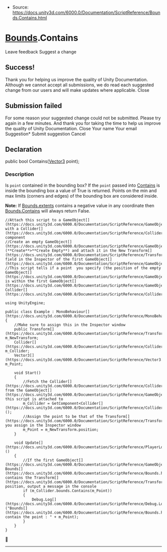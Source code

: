 * Source: https://docs.unity3d.com/6000.0/Documentation/ScriptReference/Bounds.Contains.html

#  [Bounds](https://docs.unity3d.com/6000.0/Documentation/ScriptReference/Bounds.html).Contains
Leave feedback
Suggest a change
## Success!
Thank you for helping us improve the quality of Unity Documentation. Although we cannot accept all submissions, we do read each suggested change from our users and will make updates where applicable.
Close
## Submission failed
For some reason your suggested change could not be submitted. Please <a>try again</a> in a few minutes. And thank you for taking the time to help us improve the quality of Unity Documentation.
Close
Your name Your email Suggestion* Submit suggestion
Cancel
## Declaration
public bool Contains([Vector3](https://docs.unity3d.com/6000.0/Documentation/ScriptReference/Vector3.html) point); 
### Description
Is `point` contained in the bounding box?
If the `point` passed into [Contains](https://docs.unity3d.com/6000.0/Documentation/ScriptReference/Bounds.Contains.html) is inside the bounding box a value of True is returned. Points on the min and max limits (corners and edges) of the bounding box are considered inside.  
  
**Note:** If [Bounds.extents](https://docs.unity3d.com/6000.0/Documentation/ScriptReference/Bounds-extents.html) contains a negative value in any coordinate then [Bounds.Contains](https://docs.unity3d.com/6000.0/Documentation/ScriptReference/Bounds.Contains.html) will always return False.
```
//Attach this script to a GameObject[](https://docs.unity3d.com/6000.0/Documentation/ScriptReference/GameObject.html) with a Collider[](https://docs.unity3d.com/6000.0/Documentation/ScriptReference/Collider.html) component
//Create an empty GameObject[](https://docs.unity3d.com/6000.0/Documentation/ScriptReference/GameObject.html) (**Create**>**Create Empty**) and attach it in the New Transform[](https://docs.unity3d.com/6000.0/Documentation/ScriptReference/Transform.html) field in the Inspector of the first GameObject[](https://docs.unity3d.com/6000.0/Documentation/ScriptReference/GameObject.html)
//This script tells if a point  you specify (the position of the empty GameObject[](https://docs.unity3d.com/6000.0/Documentation/ScriptReference/GameObject.html)) is within the first GameObject[](https://docs.unity3d.com/6000.0/Documentation/ScriptReference/GameObject.html)’s Collider[](https://docs.unity3d.com/6000.0/Documentation/ScriptReference/Collider.html)  
  
using UnityEngine;  
  
public class Example : MonoBehaviour[](https://docs.unity3d.com/6000.0/Documentation/ScriptReference/MonoBehaviour.html)
{
    //Make sure to assign this in the Inspector window
    public Transform[](https://docs.unity3d.com/6000.0/Documentation/ScriptReference/Transform.html) m_NewTransform;
    Collider[](https://docs.unity3d.com/6000.0/Documentation/ScriptReference/Collider.html) m_Collider;
    Vector3[](https://docs.unity3d.com/6000.0/Documentation/ScriptReference/Vector3.html) m_Point;  
  
    void Start()
    {
        //Fetch the Collider[](https://docs.unity3d.com/6000.0/Documentation/ScriptReference/Collider.html) from the GameObject[](https://docs.unity3d.com/6000.0/Documentation/ScriptReference/GameObject.html) this script is attached to
        m_Collider = GetComponent<Collider[](https://docs.unity3d.com/6000.0/Documentation/ScriptReference/Collider.html)>();
        //Assign the point to be that of the Transform[](https://docs.unity3d.com/6000.0/Documentation/ScriptReference/Transform.html) you assign in the Inspector window
        m_Point = m_NewTransform.position;
    }  
  
    void Update[](https://docs.unity3d.com/6000.0/Documentation/ScriptReference/PlayerLoop.Update.html)()
    {
        //If the first GameObject[](https://docs.unity3d.com/6000.0/Documentation/ScriptReference/GameObject.html)'s Bounds[](https://docs.unity3d.com/6000.0/Documentation/ScriptReference/Bounds.html) contains the Transform[](https://docs.unity3d.com/6000.0/Documentation/ScriptReference/Transform.html)'s position, output a message in the console
        if (m_Collider.bounds.Contains(m_Point))
        {
            Debug.Log[](https://docs.unity3d.com/6000.0/Documentation/ScriptReference/Debug.Log.html)("Bounds[](https://docs.unity3d.com/6000.0/Documentation/ScriptReference/Bounds.html) contain the point : " + m_Point);
        }
    }
}

```

* * *

